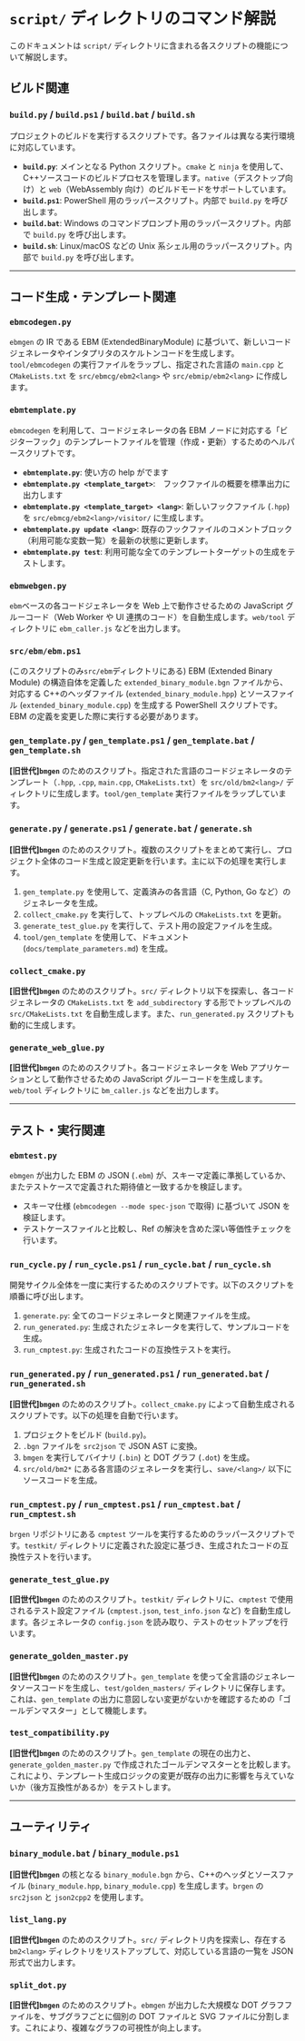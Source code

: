 # `script/` ディレクトリのコマンド解説

このドキュメントは `script/` ディレクトリに含まれる各スクリプトの機能について解説します。

## ビルド関連

### `build.py` / `build.ps1` / `build.bat` / `build.sh`

プロジェクトのビルドを実行するスクリプトです。各ファイルは異なる実行環境に対応しています。

- **`build.py`**: メインとなる Python スクリプト。`cmake` と `ninja` を使用して、C++ソースコードのビルドプロセスを管理します。`native`（デスクトップ向け）と `web`（WebAssembly 向け）のビルドモードをサポートしています。
- **`build.ps1`**: PowerShell 用のラッパースクリプト。内部で `build.py` を呼び出します。
- **`build.bat`**: Windows のコマンドプロンプト用のラッパースクリプト。内部で `build.py` を呼び出します。
- **`build.sh`**: Linux/macOS などの Unix 系シェル用のラッパースクリプト。内部で `build.py` を呼び出します。

---

## コード生成・テンプレート関連

### `ebmcodegen.py`

`ebmgen` の IR である EBM (ExtendedBinaryModule) に基づいて、新しいコードジェネレータやインタプリタのスケルトンコードを生成します。`tool/ebmcodegen` の実行ファイルをラップし、指定された言語の `main.cpp` と `CMakeLists.txt` を `src/ebmcg/ebm2<lang>` や `src/ebmip/ebm2<lang>` に作成します。

### `ebmtemplate.py`

`ebmcodegen` を利用して、コードジェネレータの各 EBM ノードに対応する「ビジターフック」のテンプレートファイルを管理（作成・更新）するためのヘルパースクリプトです。

- **`ebmtemplate.py`**: 使い方の help がでます
- **`ebmtemplate.py <template_target>`**:　フックファイルの概要を標準出力に出力します
- **`ebmtemplate.py <template_target> <lang>`**: 新しいフックファイル (`.hpp`) を `src/ebmcg/ebm2<lang>/visitor/` に生成します。
- **`ebmtemplate.py update <lang>`**: 既存のフックファイルのコメントブロック（利用可能な変数一覧）を最新の状態に更新します。
- **`ebmtemplate.py test`**: 利用可能な全てのテンプレートターゲットの生成をテストします。

### `ebmwebgen.py`

`ebm`ベースの各コードジェネレータを Web 上で動作させるための JavaScript グルーコード（Web Worker や UI 連携のコード）を自動生成します。`web/tool` ディレクトリに `ebm_caller.js` などを出力します。

### `src/ebm/ebm.ps1`

(このスクリプトのみ`src/ebm`ディレクトリにある)
EBM (Extended Binary Module) の構造自体を定義した `extended_binary_module.bgn` ファイルから、対応する C++のヘッダファイル (`extended_binary_module.hpp`) とソースファイル (`extended_binary_module.cpp`) を生成する PowerShell スクリプトです。EBM の定義を変更した際に実行する必要があります。

### `gen_template.py` / `gen_template.ps1` / `gen_template.bat` / `gen_template.sh`

**[旧世代]`bmgen`** のためのスクリプト。指定された言語のコードジェネレータのテンプレート（`.hpp`, `.cpp`, `main.cpp`, `CMakeLists.txt`）を `src/old/bm2<lang>/` ディレクトリに生成します。`tool/gen_template` 実行ファイルをラップしています。

### `generate.py` / `generate.ps1` / `generate.bat` / `generate.sh`

**[旧世代]`bmgen`** のためのスクリプト。複数のスクリプトをまとめて実行し、プロジェクト全体のコード生成と設定更新を行います。主に以下の処理を実行します。

1.  `gen_template.py` を使用して、定義済みの各言語（C, Python, Go など）のジェネレータを生成。
2.  `collect_cmake.py` を実行して、トップレベルの `CMakeLists.txt` を更新。
3.  `generate_test_glue.py` を実行して、テスト用の設定ファイルを生成。
4.  `tool/gen_template` を使用して、ドキュメント (`docs/template_parameters.md`) を生成。

### `collect_cmake.py`

**[旧世代]`bmgen`** のためのスクリプト。`src/` ディレクトリ以下を探索し、各コードジェネレータの `CMakeLists.txt` を `add_subdirectory` する形でトップレベルの `src/CMakeLists.txt` を自動生成します。また、`run_generated.py` スクリプトも動的に生成します。

### `generate_web_glue.py`

**[旧世代]`bmgen`** のためのスクリプト。各コードジェネレータを Web アプリケーションとして動作させるための JavaScript グルーコードを生成します。`web/tool` ディレクトリに `bm_caller.js` などを出力します。

---

## テスト・実行関連

### `ebmtest.py`

`ebmgen` が出力した EBM の JSON (`.ebm`) が、スキーマ定義に準拠しているか、またテストケースで定義された期待値と一致するかを検証します。

- スキーマ仕様 (`ebmcodegen --mode spec-json` で取得) に基づいて JSON を検証します。
- テストケースファイルと比較し、Ref の解決を含めた深い等価性チェックを行います。

### `run_cycle.py` / `run_cycle.ps1` / `run_cycle.bat` / `run_cycle.sh`

開発サイクル全体を一度に実行するためのスクリプトです。以下のスクリプトを順番に呼び出します。

1.  `generate.py`: 全てのコードジェネレータと関連ファイルを生成。
2.  `run_generated.py`: 生成されたジェネレータを実行して、サンプルコードを生成。
3.  `run_cmptest.py`: 生成されたコードの互換性テストを実行。

### `run_generated.py` / `run_generated.ps1` / `run_generated.bat` / `run_generated.sh`

**[旧世代]`bmgen`** のためのスクリプト。`collect_cmake.py` によって自動生成されるスクリプトです。以下の処理を自動で行います。

1.  プロジェクトをビルド (`build.py`)。
2.  `.bgn` ファイルを `src2json` で JSON AST に変換。
3.  `bmgen` を実行してバイナリ (`.bin`) と DOT グラフ (`.dot`) を生成。
4.  `src/old/bm2*` にある各言語のジェネレータを実行し、`save/<lang>/` 以下にソースコードを生成。

### `run_cmptest.py` / `run_cmptest.ps1` / `run_cmptest.bat` / `run_cmptest.sh`

`brgen` リポジトリにある `cmptest` ツールを実行するためのラッパースクリプトです。`testkit/` ディレクトリに定義された設定に基づき、生成されたコードの互換性テストを行います。

### `generate_test_glue.py`

**[旧世代]`bmgen`** のためのスクリプト。`testkit/` ディレクトリに、`cmptest` で使用されるテスト設定ファイル (`cmptest.json`, `test_info.json` など) を自動生成します。各ジェネレータの `config.json` を読み取り、テストのセットアップを行います。

### `generate_golden_master.py`

**[旧世代]`bmgen`** のためのスクリプト。`gen_template` を使って全言語のジェネレータソースコードを生成し、`test/golden_masters/` ディレクトリに保存します。これは、`gen_template` の出力に意図しない変更がないかを確認するための「ゴールデンマスター」として機能します。

### `test_compatibility.py`

**[旧世代]`bmgen`** のためのスクリプト。`gen_template` の現在の出力と、`generate_golden_master.py` で作成されたゴールデンマスターとを比較します。これにより、テンプレート生成ロジックの変更が既存の出力に影響を与えていないか（後方互換性があるか）をテストします。

---

## ユーティリティ

### `binary_module.bat` / `binary_module.ps1`

**[旧世代]`bmgen`** の核となる `binary_module.bgn` から、C++のヘッダとソースファイル (`binary_module.hpp`, `binary_module.cpp`) を生成します。`brgen` の `src2json` と `json2cpp2` を使用します。

### `list_lang.py`

**[旧世代]`bmgen`** のためのスクリプト。`src/` ディレクトリ内を探索し、存在する `bm2<lang>` ディレクトリをリストアップして、対応している言語の一覧を JSON 形式で出力します。

### `split_dot.py`

**[旧世代]`bmgen`** のためのスクリプト。`ebmgen` が出力した大規模な DOT グラフファイルを、サブグラフごとに個別の DOT ファイルと SVG ファイルに分割します。これにより、複雑なグラフの可視性が向上します。
